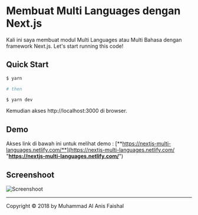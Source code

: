 
# Membuat Multi Languages dengan Next.js

Kali ini saya membuat modul Multi Languages atau Multi Bahasa dengan framework Next.js. Let's start running this code!

## Quick Start
``` bash
$ yarn

# then

$ yarn dev
```
Kemudian akses http://localhost:3000 di browser.

## Demo
Akses link di bawah ini untuk melihat demo :
[**https://nextjs-multi-languages.netlify.com/**](https://nextjs-multi-languages.netlify.com/ "**https://nextjs-multi-languages.netlify.com/**")

## Screenshoot

![Screenshoot](https://i.ibb.co/CM4bsSc/Screen-Shot-2018-12-20-at-13-45-24.png)

----

Copyright © 2018 by Muhammad Al Anis Faishal
